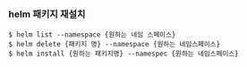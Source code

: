 ### helm 패키지 재설치
```
$ helm list --namespace {원하는 네임 스페이스}
$ helm delete {패키지 명} --namespace {원하는 네임스페이스}
$ helm install {원하는 패키지명} --namespec {원하는 네임스페이스}
```
